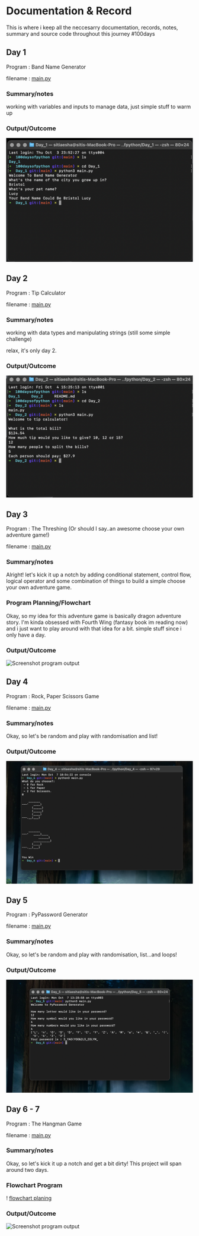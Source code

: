 # Documentation & Record

This is where i keep all the neccesarry documentation, records, notes, summary and source code throughout this journey #100days
## Day 1

Program : Band Name Generator 

filename : [main.py](Day_1/main.py)

### Summary/notes

working with variables and inputs to manage data, just simple stuff to warm up

### Output/Outcome
![Screenshot program output](Day_1/outputday_1.png)

## Day 2

Program : Tip Calculator

filename : [main.py](Day_2/main.py)

### Summary/notes

working with data types and manipulating strings (still some simple challenge) 

relax, it's only day 2.

### Output/Outcome
![Screenshot program output](Day_2/outputday_2.png)

## Day 3

Program : The Threshing (Or should I say..an awesome choose your own adventure game!)

filename : [main.py](Day_3/main.py)

### Summary/notes

Alright! let's kick it up a notch by adding conditional statement, control flow, logical operator and some combination of things to build a simple choose your own adventure game. 

### Program Planning/Flowchart

Okay, so my idea for this adventure game is basically dragon adventure story. I'm kinda obsessed with Fourth Wing (fantasy book im reading now) and i just want to play around with that idea for a bit. simple stuff since i only have a day. 



### Output/Outcome
![Screenshot program output](Day_3/outputday_3.png)

## Day 4

Program : Rock, Paper Scissors Game

filename : [main.py](Day_4/main.py)

### Summary/notes

Okay, so let's be random and play with randomisation and list!


### Output/Outcome
![Screenshot program output](Day_4/outputday_4.png)

## Day 5

Program : PyPassword Generator

filename : [main.py](Day_5/main.py)

### Summary/notes

Okay, so let's be random and play with randomisation, list...and loops!

### Output/Outcome
![Screenshot program output](Day_5/outputday_5.png)

## Day 6 - 7

Program : The Hangman Game

filename : [main.py](Day_6_7/main.py)

### Summary/notes

Okay, so let's kick it up a notch and get a bit dirty! 
This project will span around two days. 

### Flowchart Program
! [flowchart planing](Day_6_7/flowchart.png)
### Output/Outcome
![Screenshot program output](Day_6_7/outputday_6_7.png)